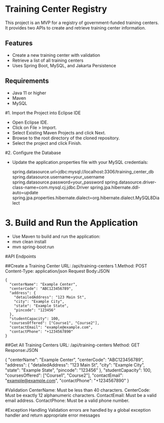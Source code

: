 # Training Center Registry

This project is an MVP for a registry of government-funded training centers. It provides two APIs to create and retrieve training center information.

## Features

- Create a new training center with validation
- Retrieve a list of all training centers
- Uses Spring Boot, MySQL, and Jakarta Persistence

## Requirements

- Java 11 or higher
- Maven
- MySQL

#1. Import the Project into Eclipse IDE
- Open Eclipse IDE.
- Click on File > Import.
- Select Existing Maven Projects and click Next.
- Browse to the root directory of the cloned repository.
- Select the project and click Finish.

#2. Configure the Database
- Update the application.properties file with your MySQL credentials:

	spring.datasource.url=jdbc:mysql://localhost:3306/training_center_db
	spring.datasource.username=your_username
	spring.datasource.password=your_password
	spring.datasource.driver-class-name=com.mysql.cj.jdbc.Driver
	spring.jpa.hibernate.ddl-auto=update
	spring.jpa.properties.hibernate.dialect=org.hibernate.dialect.MySQL8Dialect

# 3. Build and Run the Application
- Use Maven to build and run the application:
- mvn clean install
- mvn spring-boot:run

#API Endpoints

##Create a Training Center
URL: /api/training-centers
1.Method: POST
	Content-Type: application/json
	Request Body:JSON
	
	{
	  "centerName": "Example Center",
	  "centerCode": "ABC123456789",
	  "address": {
	    "detailedAddress": "123 Main St",
	    "city": "Example City",
	    "state": "Example State",
	    "pincode": "123456"
	  },
	  "studentCapacity": 100,
	  "coursesOffered": ["Course1", "Course2"],
	  "contactEmail": "example@example.com",
	  "contactPhone": "+1234567890"
	}

##Get All Training Centers
URL: /api/training-centers
Method: GET
Response:JSON

{
  "centerName": "Example Center",
  "centerCode": "ABC123456789",
  "address": {
    "detailedAddress": "123 Main St",
    "city": "Example City",
    "state": "Example State",
    "pincode": "123456"
  },
  "studentCapacity": 100,
  "coursesOffered": ["Course1", "Course2"],
  "contactEmail": "example@example.com",
  "contactPhone": "+1234567890"
}

#Validation
CenterName: Must be less than 40 characters.
CenterCode: Must be exactly 12 alphanumeric characters.
ContactEmail: Must be a valid email address.
ContactPhone: Must be a valid phone number.

#Exception Handling
Validation errors are handled by a global exception handler and return appropriate error messages


